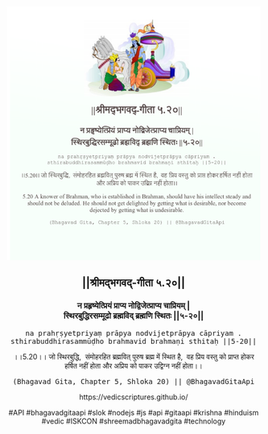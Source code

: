 <img src="../../asset/BG_5_20.png"/>
<center><h2>||श्रीमद्‍भगवद्‍-गीता ५.२०||</h2>
<h3>न प्रहृष्येत्प्रियं प्राप्य नोद्विजेत्प्राप्य चाप्रियम् |<br/>स्थिरबुद्धिरसम्मूढो ब्रह्मविद् ब्रह्मणि स्थितः ||५-२०||</h3>
<pre>na prahṛṣyetpriyaṃ prāpya nodvijetprāpya cāpriyam .<br/>sthirabuddhirasammūḍho brahmavid brahmaṇi sthitaḥ ||5-20||</pre>
<p>।।5.20।। जो स्थिरबुद्धि,  संमोहरहित ब्रह्मवित् पुरुष ब्रह्म में स्थित है,  वह प्रिय वस्तु को प्राप्त होकर हर्षित नहीं होता और अप्रिय को पाकर उद्विग्न नहीं होता।।</p>
<pre>(Bhagavad Gita, Chapter 5, Shloka 20) || @BhagavadGitaApi</pre><p>https://vedicscriptures.github.io/</p><p>#API #bhagavadgitaapi #slok #nodejs #js #api #gitaapi #krishna #hinduism #vedic #ISKCON #shreemadbhagavadgita #technology</p></center>